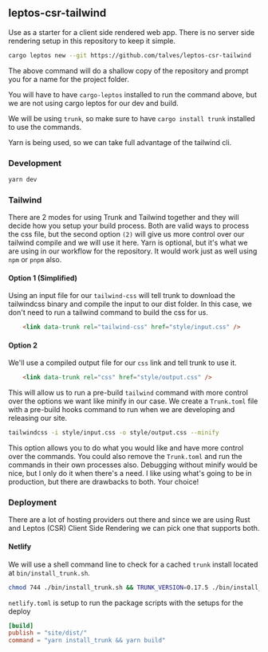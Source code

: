## leptos-csr-tailwind

Use as a starter for a client side rendered web app. There is no server side rendering setup in this repository to keep it simple.

```bash
cargo leptos new --git https://github.com/talves/leptos-csr-tailwind
```

The above command will do a shallow copy of the repository and prompt you for a name for the project folder.

You will have to have `cargo-leptos` installed to run the command above, but we are not using cargo leptos for our dev and build. 

We will be using `trunk`, so make sure to have `cargo install trunk` installed to use the commands.

Yarn is being used, so we can take full advantage of the tailwind cli.

### Development

```bash
yarn dev
```

### Tailwind

There are 2 modes for using Trunk and Tailwind together and they will decide how you setup your build process. Both are valid ways to process the css file, but the second option `(2)` will give us more control over our tailwind compile and we will use it here. Yarn is optional, but it's what we are using in our workflow for the repository. It would work just as well using `npm` or `pnpm` also.

#### Option 1 (Simplified)

Using an input file for our `tailwind-css` will tell trunk to download the tailwindcss binary and compile the input to our dist folder. In this case, we don't need to run a tailwind command to build the css for us.

```html
    <link data-trunk rel="tailwind-css" href="style/input.css" />
```

#### Option 2

We'll use a compiled output file for our `css` link and tell trunk to use it. 

```html
    <link data-trunk rel="css" href="style/output.css" />
```

This will allow us to run a pre-build `tailwind` command with more control over the options we want like minify in our case. We create a `Trunk.toml` file with a pre-build hooks command to run when we are developing and releasing our site.

```bash
tailwindcss -i style/input.css -o style/output.css --minify
```

This option allows you to do what you would like and have more control over the commands. You could also remove the `Trunk.toml` and run the commands in their own processes also. Debugging without minify would be nice, but I only do it when there's a need. I like using what's going to be in production, but there are drawbacks to both. Your choice!

### Deployment

There are a lot of hosting providers out there and since we are using Rust and Leptos (CSR) Client Side Rendering we can pick one that supports both.

#### Netlify

We will use a shell command line to check for a cached `trunk` install located at `bin/install_trunk.sh`.

```bash
chmod 744 ./bin/install_trunk.sh && TRUNK_VERSION=0.17.5 ./bin/install_trunk.sh
```

`netlify.toml` is setup to run the package scripts with the setups for the deploy

```toml
[build]
publish = "site/dist/"
command = "yarn install_trunk && yarn build"
```
